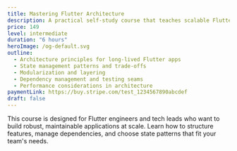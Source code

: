 ```yaml
---
title: Mastering Flutter Architecture
description: A practical self‑study course that teaches scalable Flutter app architecture, state management trade‑offs, and modularization techniques for large codebases.
price: 149
level: intermediate
duration: "6 hours"
heroImage: /og-default.svg
outline:
  - Architecture principles for long‑lived Flutter apps
  - State management patterns and trade‑offs
  - Modularization and layering
  - Dependency management and testing seams
  - Performance considerations in architecture
paymentLink: https://buy.stripe.com/test_1234567890abcdef
draft: false
---
```


This course is designed for Flutter engineers and tech leads who want to build robust, maintainable applications at scale. Learn how to structure features, manage dependencies, and choose state patterns that fit your team's needs.